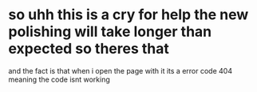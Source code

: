 # so uhh this is a cry for help the new polishing will take longer than expected so theres that

and the fact is that when i open the page with it its a error code 404 meaning the code isnt working 

